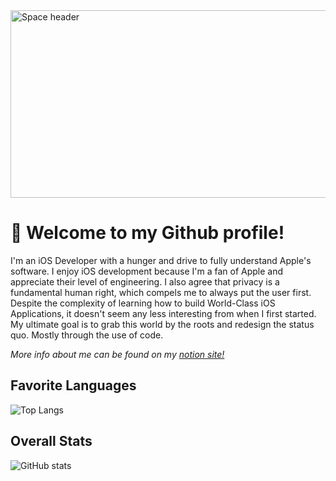 <img src="https://images.unsplash.com/photo-1451187580459-43490279c0fa?ixid=MnwxMjA3fDB8MHxwaG90by1wYWdlfHx8fGVufDB8fHx8&ixlib=rb-1.2.1&auto=format&fit=crop&w=2072&q=80" alt="Space header" width="1000" height="300">

# 👋 Welcome to my Github profile!
I'm an iOS Developer with a hunger and drive to fully understand Apple's software. I enjoy iOS development because I'm a fan of Apple and appreciate their level of engineering. I also agree that privacy is a fundamental human right, which compels me to always put the user first. Despite the complexity of learning how to build World-Class iOS Applications, it doesn't seem any less interesting from when I first started. My ultimate goal is to grab this world by the roots and redesign the status quo. Mostly through the use of code.

*More info about me can be found on my  <a href="https://jordanh.notion.site/">notion site!</a>*

## Favorite Languages
![Top Langs](https://github-readme-stats.vercel.app/api/top-langs/?username=Jordancautious&theme=gotham)

## Overall Stats
![GitHub stats](https://github-readme-stats.vercel.app/api?username=JordanCautious&layout=compact&show_icons=true&theme=gotham)
